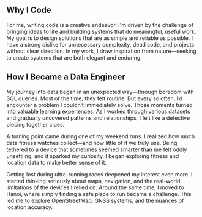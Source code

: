 ## Why I Code

For me, writing code is a creative endeavor. I'm driven by the challenge of bringing ideas to life and building systems that do meaningful, useful work. My goal is to design solutions that are as simple and reliable as possible. I have a strong dislike for unnecessary complexity, dead code, and projects without clear direction. In my work, I draw inspiration from nature—seeking to create systems that are both elegant and enduring.

## How I Became a Data Engineer

My journey into data began in an unexpected way—through boredom with SQL queries. Most of the time, they felt routine. But every so often, I’d encounter a problem I couldn’t immediately solve. Those moments turned into valuable learning experiences. As I worked through various datasets and gradually uncovered patterns and relationships, I felt like a detective piecing together clues.

A turning point came during one of my weekend runs. I realized how much data fitness watches collect—and how little of it we truly use. Being tethered to a device that sometimes seemed smarter than me felt oddly unsettling, and it sparked my curiosity. I began exploring fitness and location data to make better sense of it.

Getting lost during ultra-running races deepened my interest even more. I started thinking seriously about maps, navigation, and the real-world limitations of the devices I relied on. Around the same time, I moved to Hanoi, where simply finding a safe place to run became a challenge. This led me to explore OpenStreetMap, GNSS systems, and the nuances of location accuracy.